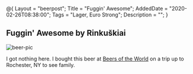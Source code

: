 @{
 Layout = "beerpost";
 Title = "Fuggin' Awesome";
 AddedDate = "2020-02-26T08:38:00";
 Tags = "Lager, Euro Strong";
 Description = "";
 }
 

## Fuggin' Awesome by Rinkuškiai

![beer-pic]

I got nothing here. I bought this beer at [Beers of the World](http://www.mybeersoftheworld.com/) on a trip up to Rochester, NY to see family.

[beer-pic]: https://jasonpowley.com/assets/img/2020-02-26-fuggin-awesome.jpeg "Fuggin' Awesome by Rinkuškiai"
